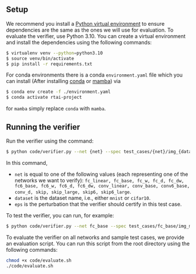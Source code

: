## Setup

We recommend you install a [Python virtual environment](https://docs.python.org/3/library/venv.html) to ensure dependencies are the same as the ones we will use for evaluation.
To evaluate the verifier, use Python 3.10.
You can create a virtual environment and install the dependencies using the following commands:

```bash
$ virtualenv venv --python=python3.10
$ source venv/bin/activate
$ pip install -r requirements.txt
```

For conda environments there is a conda `environment.yaml` file which you can install (After installing [conda](https://docs.conda.io/projects/conda/en/latest/commands/install.html) or [mamba](https://mamba.readthedocs.io/en/latest/installation.html)) via

```bash
$ conda env create -f ./environment.yaml
$ conda activate rtai-project
```

for `mamba` simply replace `conda` with `mamba`.

## Running the verifier

Run the verifier using the command:

```bash
$ python code/verifier.py --net {net} --spec test_cases/{net}/img_{dataset}_{eps}.txt
```

In this command, 
- `net` is equal to one of the following values (each representing one of the networks we want to verify): `fc_linear, fc_base, fc_w, fc_d, fc_dw, fc6_base, fc6_w, fc6_d, fc6_dw, conv_linear, conv_base, conv6_base, conv_d, skip, skip_large, skip6, skip6_large`.
- `dataset` is the dataset name, i.e.,  either `mnist` or `cifar10`.
- `eps` is the perturbation that the verifier should certify in this test case.

To test the verifier, you can run, for example:

```bash
$ python code/verifier.py --net fc_base --spec test_cases/fc_base/img_mnist_0.048839.txt
```

To evaluate the verifier on all networks and sample test cases, we provide an evaluation script.
You can run this script from the root directory using the following commands:

```bash
chmod +x code/evaluate.sh
./code/evaluate.sh
```
